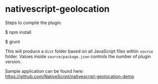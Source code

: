 # nativescript-geolocation

Steps to compile the plugin.

$ npm install

$ grunt

This will produce a `dist` folder based on all JavaScript files within `source` folder. Values inside `source/package.json` controls the number of plugin version.

Sample application can be found here:
https://github.com/NativeScript/nativescript-geolocation-demo
